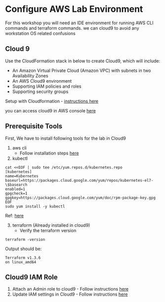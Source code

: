 # Configure AWS Lab Environment
For this workshop you will need an IDE environment for running AWS CLI commands and terraform commands. we can cloud9 to avoid any workstation OS related confusions
## Cloud 9
Use the CloudFormation stack in below to create Cloud9, which will include:
- An Amazon Virtual Private Cloud (Amazon VPC) with subnets in two Availability Zones
- An AWS Cloud9 environment
- Supporting IAM policies and roles
- Supporting security groups 
  
Setup with Cloudformation - [instructions here](https://ec2spotworkshops.com/ec2-auto-scaling-with-multiple-instance-types-and-purchase-options/launch_cloudformation.html)

you can access cloud9 in AWS console [here](https://console.aws.amazon.com/cloud9/)

## Prerequisite Tools
First, We have to install following tools for the lab in Cloud9
1. aws cli
   - Follow installation steps [here](https://ec2spotworkshops.com/ec2-auto-scaling-with-multiple-instance-types-and-purchase-options/setup_cli.html)
2. kubectl
```commandline
cat <<EOF | sudo tee /etc/yum.repos.d/kubernetes.repo
[kubernetes]
name=Kubernetes
baseurl=https://packages.cloud.google.com/yum/repos/kubernetes-el7-\$basearch
enabled=1
gpgcheck=1
gpgkey=https://packages.cloud.google.com/yum/doc/rpm-package-key.gpg
EOF
sudo yum install -y kubectl
```  
Ref: [here](https://kubernetes.io/docs/tasks/tools/install-kubectl-linux/)

3. terraform (Already installed in cloud9)
   - Verify the terraform version
```commandline
terraform -version
```
Output should be:
```commandline
Terraform v1.3.6
on linux_amd64
```

## Cloud9 IAM Role
1. Attach an Admin role to cloud9 - Follow instructions [here](https://ec2spotworkshops.com/using_ec2_spot_instances_with_eks/010_prerequisites/attach_workspaceiam.html)
2. Update IAM settings in Cloud9 - Follow instructions [here](https://ec2spotworkshops.com/using_ec2_spot_instances_with_eks/010_prerequisites/update_workspaceiam.html)